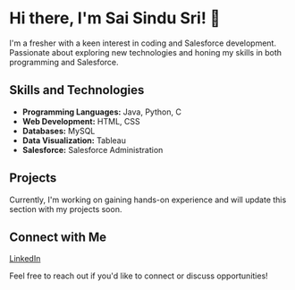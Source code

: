 # Hi there, I'm <strong>Sai Sindu Sri</strong>! 👋

I'm a fresher with a keen interest in coding and Salesforce development. Passionate about exploring new technologies and honing my skills in both programming and Salesforce.

## Skills and Technologies

<ul>
  <li><strong>Programming Languages:</strong> Java, Python, C</li>
  <li><strong>Web Development:</strong> HTML, CSS</li>
  <li><strong>Databases:</strong> MySQL</li>
  <li><strong>Data Visualization:</strong> Tableau</li>
  <li><strong>Salesforce:</strong> Salesforce Administration</li>
</ul>

## Projects

<p>Currently, I'm working on gaining hands-on experience and will update this section with my projects soon.</p>

## Connect with Me

<p>
  <a href="https://www.linkedin.com/in/saisindusrig" target="_blank">LinkedIn</a>
</p>

Feel free to reach out if you'd like to connect or discuss opportunities!

<!---
saisindusrig/saisindusrig is a ✨ special ✨ repository because its `README.md` (this file) appears on your GitHub profile.
You can click the Preview link to take a look at your changes.
--->
